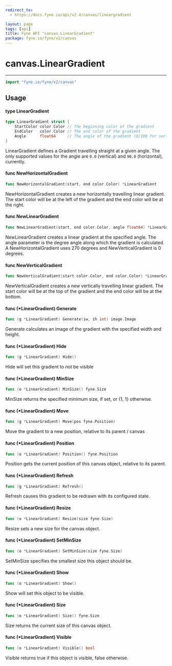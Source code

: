```yaml
---
redirect_to:
  - https://docs.fyne.io/api/v2.4/canvas/lineargradient

layout: page
tags: [api]
title: Fyne API "canvas.LinearGradient"
package: fyne.io/fyne/v2/canvas
---
```

# canvas.LinearGradient
---

```go
import "fyne.io/fyne/v2/canvas"
```

## Usage

#### type LinearGradient

```go
type LinearGradient struct {
	StartColor color.Color // The beginning color of the gradient
	EndColor   color.Color // The end color of the gradient
	Angle      float64     // The angle of the gradient (0/180 for vertical; 90/270 for horizontal)
}
```

LinearGradient defines a Gradient travelling straight at a given angle. The only supported values for the angle are `0.0` (vertical) and `90.0` (horizontal), currently.

#### func  NewHorizontalGradient

```go
func NewHorizontalGradient(start, end color.Color) *LinearGradient
```
NewHorizontalGradient creates a new horizontally travelling linear gradient. The start color will be at the left of the gradient and the end color will be at the right.

#### func  NewLinearGradient

```go
func NewLinearGradient(start, end color.Color, angle float64) *LinearGradient
```
NewLinearGradient creates a linear gradient at the specified angle. The angle parameter is the degree angle along which the gradient is calculated. A NewHorizontalGradient uses 270 degrees and NewVerticalGradient is 0 degrees.

#### func  NewVerticalGradient

```go
func NewVerticalGradient(start color.Color, end color.Color) *LinearGradient
```
NewVerticalGradient creates a new vertically travelling linear gradient. The start color will be at the top of the gradient and the end color will be at the bottom.

#### func (*LinearGradient) Generate

```go
func (g *LinearGradient) Generate(iw, ih int) image.Image
```
Generate calculates an image of the gradient with the specified width and height.

#### func (*LinearGradient) Hide

```go
func (g *LinearGradient) Hide()
```
Hide will set this gradient to not be visible

#### func (*LinearGradient) MinSize

```go
func (o *LinearGradient) MinSize() fyne.Size
```
MinSize returns the specified minimum size, if set, or {1, 1} otherwise.

#### func (*LinearGradient) Move

```go
func (g *LinearGradient) Move(pos fyne.Position)
```
Move the gradient to a new position, relative to its parent / canvas

#### func (*LinearGradient) Position

```go
func (o *LinearGradient) Position() fyne.Position
```
Position gets the current position of this canvas object, relative to its parent.

#### func (*LinearGradient) Refresh

```go
func (g *LinearGradient) Refresh()
```
Refresh causes this gradient to be redrawn with its configured state.

#### func (*LinearGradient) Resize

```go
func (o *LinearGradient) Resize(size fyne.Size)
```
Resize sets a new size for the canvas object.

#### func (*LinearGradient) SetMinSize

```go
func (o *LinearGradient) SetMinSize(size fyne.Size)
```
SetMinSize specifies the smallest size this object should be.

#### func (*LinearGradient) Show

```go
func (o *LinearGradient) Show()
```
Show will set this object to be visible.

#### func (*LinearGradient) Size

```go
func (o *LinearGradient) Size() fyne.Size
```
Size returns the current size of this canvas object.

#### func (*LinearGradient) Visible

```go
func (o *LinearGradient) Visible() bool
```
Visible returns true if this object is visible, false otherwise.
